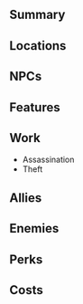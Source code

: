 ## Summary

## Locations

## NPCs

## Features

## Work
- Assassination
- Theft

## Allies

## Enemies

## Perks

## Costs